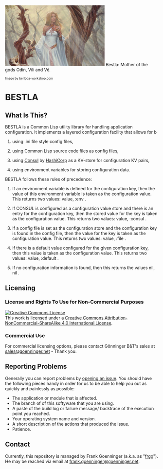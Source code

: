 <a href="https://berloga-workshop.com/"><img src="https://github.com/goenningerbt/bestla/raw/main/images/bestla.png" height="200"/></a> Bestla: Mother of the gods Odin, Vili and Vé. <p style="font-size:10px">  Image by berloga-workshop.com</p>

# BESTLA

## What Is This?
BESTLA is a Common Lisp utility library for handling application configuration. It implements a layered configuration facility that allows for
b
1. using .ini file style config files,

2. using Common Lisp source code files as config files,

3. using [Consul](https://www.consul.io) by [HashiCorp](https://www.hashicorp.com) as a KV-store for configuration KV pairs,

4. using environment variables for storing configuration data.

BESTLA follows these rules of precedence:

1. If an environment variable is defined for the configuration key, then the value of this environment variable is taken as the configuration value. This returns two values: value, :env .

2. If CONSUL is configured as a configuration value store and there is an entry for the configuration key, then the stored value for the key is taken as the configuration value. This returns two values: value, :consul .

3. If a config file is set as the configuration store and the configuration key is found in the config file, then the value for the key is taken as the configuration value. This returns two values: value, :file .

4. If there is a default value configured for the given configuration key, then this value is taken as the configuration value. This returns two values: value, :default .

5. If no configuration information is found, then this returns the values nil, nil .

## Licensing

### License and Rights To Use for Non-Commercial Purposes
<a rel="license" href="http://creativecommons.org/licenses/by-nc-sa/4.0/"><img alt="Creative Commons License" style="border-width:0" src="https://i.creativecommons.org/l/by-nc-sa/4.0/88x31.png" /></a><br />This work is licensed under a <a rel="license" href="http://creativecommons.org/licenses/by-nc-sa/4.0/">Creative Commons Attribution-NonCommercial-ShareAlike 4.0 International License</a>.

### Commercial Use

For commercial licensing options, please contact Gönninger B&T's sales at [sales@goenninger.net](mailto:sales@goenninger.net) - Thank you.

## Reporting Problems
Generally you can report problems by [opening an issue](https://github.com/goenningerbt/bestla/issues). You should have the following pieces handy in order for us to be able to help you out as quickly and painlessly as possible:

* The application or module that is affected.
* The branch of of this softyware that you are using.
* A paste of the build log or failure message/ backtrace of the execution point you reached.
* Your operating system name and version.
* A short description of the actions that produced the issue.
* Patience.

## Contact
Currently, this repository is managed by Frank Goenninger (a.k.a. as "[frgo](http://ham-and-eggs-from-frgo.blogspot.com)"). He may be reached via email at [frank.goenninger@goenninger.net](mailto:frank.goenninger@goenninger.net).
